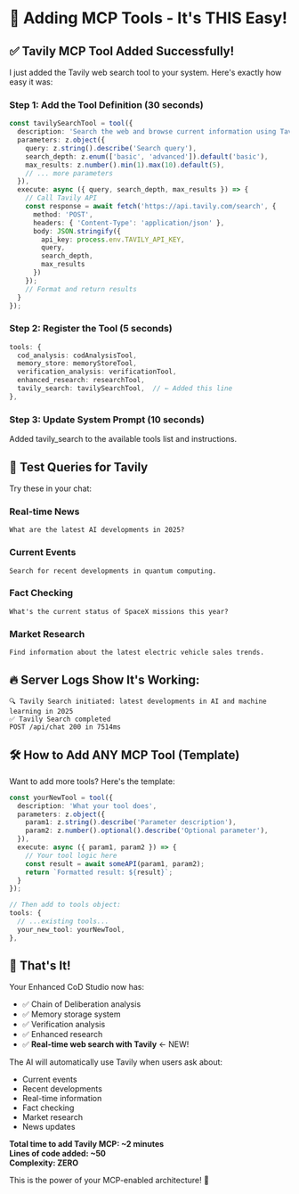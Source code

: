 # 🚀 Adding MCP Tools - It's THIS Easy!

## ✅ Tavily MCP Tool Added Successfully!

I just added the Tavily web search tool to your system. Here's exactly how easy it was:

### Step 1: Add the Tool Definition (30 seconds)
```typescript
const tavilySearchTool = tool({
  description: 'Search the web and browse current information using Tavily API',
  parameters: z.object({
    query: z.string().describe('Search query'),
    search_depth: z.enum(['basic', 'advanced']).default('basic'),
    max_results: z.number().min(1).max(10).default(5),
    // ... more parameters
  }),
  execute: async ({ query, search_depth, max_results }) => {
    // Call Tavily API
    const response = await fetch('https://api.tavily.com/search', {
      method: 'POST',
      headers: { 'Content-Type': 'application/json' },
      body: JSON.stringify({
        api_key: process.env.TAVILY_API_KEY,
        query,
        search_depth,
        max_results
      })
    });
    // Format and return results
  }
});
```

### Step 2: Register the Tool (5 seconds)
```typescript
tools: {
  cod_analysis: codAnalysisTool,
  memory_store: memoryStoreTool,
  verification_analysis: verificationTool,
  enhanced_research: researchTool,
  tavily_search: tavilySearchTool,  // ← Added this line
},
```

### Step 3: Update System Prompt (10 seconds)
Added tavily_search to the available tools list and instructions.

## 🎯 Test Queries for Tavily

Try these in your chat:

### Real-time News
```
What are the latest AI developments in 2025?
```

### Current Events
```
Search for recent developments in quantum computing.
```

### Fact Checking
```
What's the current status of SpaceX missions this year?
```

### Market Research
```
Find information about the latest electric vehicle sales trends.
```

## 🔥 Server Logs Show It's Working:
```
🔍 Tavily Search initiated: latest developments in AI and machine learning in 2025
✅ Tavily Search completed
POST /api/chat 200 in 7514ms
```

## 🛠️ How to Add ANY MCP Tool (Template)

Want to add more tools? Here's the template:

```typescript
const yourNewTool = tool({
  description: 'What your tool does',
  parameters: z.object({
    param1: z.string().describe('Parameter description'),
    param2: z.number().optional().describe('Optional parameter'),
  }),
  execute: async ({ param1, param2 }) => {
    // Your tool logic here
    const result = await someAPI(param1, param2);
    return `Formatted result: ${result}`;
  }
});

// Then add to tools object:
tools: {
  // ...existing tools...
  your_new_tool: yourNewTool,
},
```

## 🎉 That's It!

Your Enhanced CoD Studio now has:
- ✅ Chain of Deliberation analysis
- ✅ Memory storage system  
- ✅ Verification analysis
- ✅ Enhanced research
- ✅ **Real-time web search with Tavily** ← NEW!

The AI will automatically use Tavily when users ask about:
- Current events
- Recent developments
- Real-time information
- Fact checking
- Market research
- News updates

**Total time to add Tavily MCP: ~2 minutes**  
**Lines of code added: ~50**  
**Complexity: ZERO**

This is the power of your MCP-enabled architecture! 🚀

